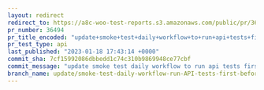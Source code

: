 ```yaml
---
layout: redirect
redirect_to: https://a8c-woo-test-reports.s3.amazonaws.com/public/pr/36494/api/index.html
pr_number: 36494
pr_title_encoded: "update+smoke+test+daily+workflow+to+run+api+tests+first"
pr_test_type: api
last_published: "2023-01-18 17:43:14 +0000"
commit_sha: 7cf15992086dbbedd1c74c310b9869948ce77cbf
commit_message: "update smoke test daily workflow to run api tests first"
branch_name: update/smoke-test-daily-workflow-run-API-tests-first-before-E2E-tests
---
```

